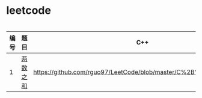 # leetcode

#

| 编号 | 题目 | C++ | Python | Go  |
| ---- | ---- | --- | ------ | --- |
|1     | [两数之和](https://leetcode-cn.com/problems/two-sum/)| https://github.com/rguo97/LeetCode/blob/master/C%2B%2B/1.twoSum.cpp||https://github.com/rguo97/LeetCode/blob/master/Go/1.twoSum.go|